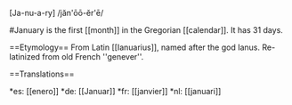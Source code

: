 [Ja-nu-a-ry] /jăn'ōō-ĕr'ē/

#January is the first [[month]] in the Gregorian [[calendar]]. It has 31 days.

==Etymology==
From Latin [[Ianuarius]], named after the god Ianus. Re-latinized from old French ''genever''.

==Translations==

*es: [[enero]]
*de: [[Januar]]
*fr: [[janvier]]
*nl: [[januari]]